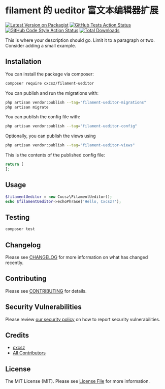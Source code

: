 # filament 的 ueditor 富文本编辑器扩展

[![Latest Version on Packagist](https://img.shields.io/packagist/v/cxcsz/filament-ueditor.svg?style=flat-square)](https://packagist.org/packages/cxcsz/filament-ueditor)
[![GitHub Tests Action Status](https://img.shields.io/github/actions/workflow/status/cxcsz/filament-ueditor/run-tests.yml?branch=main&label=tests&style=flat-square)](https://github.com/cxcsz/filament-ueditor/actions?query=workflow%3Arun-tests+branch%3Amain)
[![GitHub Code Style Action Status](https://img.shields.io/github/actions/workflow/status/cxcsz/filament-ueditor/fix-php-code-styling.yml?branch=main&label=code%20style&style=flat-square)](https://github.com/cxcsz/filament-ueditor/actions?query=workflow%3A"Fix+PHP+code+styling"+branch%3Amain)
[![Total Downloads](https://img.shields.io/packagist/dt/cxcsz/filament-ueditor.svg?style=flat-square)](https://packagist.org/packages/cxcsz/filament-ueditor)



This is where your description should go. Limit it to a paragraph or two. Consider adding a small example.

## Installation

You can install the package via composer:

```bash
composer require cxcsz/filament-ueditor
```

You can publish and run the migrations with:

```bash
php artisan vendor:publish --tag="filament-ueditor-migrations"
php artisan migrate
```

You can publish the config file with:

```bash
php artisan vendor:publish --tag="filament-ueditor-config"
```

Optionally, you can publish the views using

```bash
php artisan vendor:publish --tag="filament-ueditor-views"
```

This is the contents of the published config file:

```php
return [
];
```

## Usage

```php
$filamentUeditor = new Cxcsz\FilamentUeditor();
echo $filamentUeditor->echoPhrase('Hello, Cxcsz!');
```

## Testing

```bash
composer test
```

## Changelog

Please see [CHANGELOG](CHANGELOG.md) for more information on what has changed recently.

## Contributing

Please see [CONTRIBUTING](.github/CONTRIBUTING.md) for details.

## Security Vulnerabilities

Please review [our security policy](../../security/policy) on how to report security vulnerabilities.

## Credits

- [cxcsz](https://github.com/cxcsz)
- [All Contributors](../../contributors)

## License

The MIT License (MIT). Please see [License File](LICENSE.md) for more information.
